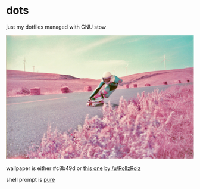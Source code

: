 # dots

just my dotfiles managed with GNU stow

![](shots/shots/shot5.png)

wallpaper is either #c8b49d or [this one](https://i.redd.it/ub0wgulyuml01.jpg) by [/u/RollzRoiz](https://www.reddit.com/user/RollzRoiz)

shell prompt is [pure](https://github.com/sindresorhus/pure)
